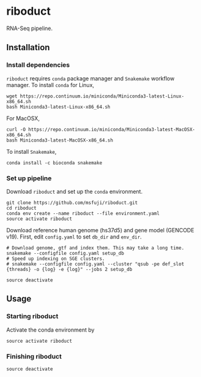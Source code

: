 # riboduct
RNA-Seq pipeline.

## Installation
### Install dependencies
`riboduct` requires `conda` package manager and `Snakemake` workflow manager.
To install `conda` for Linux,
```
wget https://repo.continuum.io/miniconda/Miniconda3-latest-Linux-x86_64.sh
bash Miniconda3-latest-Linux-x86_64.sh
```
For MacOSX,
```
curl -O https://repo.continuum.io/miniconda/Miniconda3-latest-MacOSX-x86_64.sh
bash Miniconda3-latest-MacOSX-x86_64.sh
```
To install `Snakemake`,
```
conda install -c bioconda snakemake
```

### Set up pipeline
Download `riboduct` and set up the `conda` environment.
```
git clone https://github.com/msfuji/riboduct.git
cd riboduct
conda env create --name riboduct --file environment.yaml
source activate riboduct
```
Download reference human genome (hs37d5) and gene model (GENCODE v19).
First, edit `config.yaml` to set `db_dir` and `env_dir`.
```
# Download genome, gtf and index them. This may take a long time.
snakemake --configfile config.yaml setup_db
# Speed up indexing on SGE clusters.
# snakemake --configfile config.yaml --cluster "qsub -pe def_slot {threads} -o {log} -e {log}" --jobs 2 setup_db

source deactivate
```

## Usage

### Starting riboduct
Activate the conda environment by
```
source activate riboduct
```

### Finishing riboduct
```
source deactivate
```
